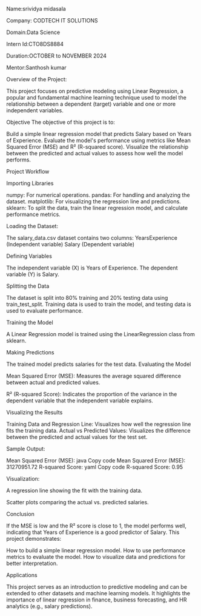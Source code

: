 Name:srividya midasala

Company: CODTECH IT SOLUTIONS

Domain:Data Science

Intern Id:CTO8DS8884

Duration:OCTOBER to NOVEMBER 2024

Mentor:Santhosh kumar

Overview of the  Project:

This project focuses on predictive modeling using Linear Regression, a popular and fundamental machine learning technique used to model the relationship between a dependent (target) variable and one or more independent variables.

Objective
The objective of this project is to:

Build a simple linear regression model that predicts Salary based on Years of Experience.
Evaluate the model's performance using metrics like Mean Squared Error (MSE) and R² (R-squared score).
Visualize the relationship between the predicted and actual values to assess how well the model performs.

Project Workflow

Importing Libraries

numpy: For numerical operations.
pandas: For handling and analyzing the dataset.
matplotlib: For visualizing the regression line and predictions.
sklearn: To split the data, train the linear regression model, and calculate performance metrics.

Loading the Dataset:

The salary_data.csv dataset contains two columns:
YearsExperience (Independent variable)
Salary (Dependent variable)

Defining Variables

The independent variable (X) is Years of Experience.
The dependent variable (Y) is Salary.

Splitting the Data

The dataset is split into 80% training and 20% testing data using train_test_split.
Training data is used to train the model, and testing data is used to evaluate performance.

Training the Model

A Linear Regression model is trained using the LinearRegression class from sklearn.

Making Predictions

The trained model predicts salaries for the test data.
Evaluating the Model

Mean Squared Error (MSE): Measures the average squared difference between actual and predicted values.

R² (R-squared Score): Indicates the proportion of the variance in the dependent variable that the independent variable explains.

Visualizing the Results

Training Data and Regression Line: Visualizes how well the regression line fits the training data.
Actual vs Predicted Values: Visualizes the difference between the predicted and actual values for the test set.

Sample Output:

Mean Squared Error (MSE):
java
Copy code
Mean Squared Error (MSE): 31270951.72
R-squared Score:
yaml
Copy code
R-squared Score: 0.95

Visualization:

A regression line showing the fit with the training data.

Scatter plots comparing the actual vs. predicted salaries.

Conclusion

If the MSE is low and the R² score is close to 1, the model performs well, indicating that Years of Experience is a good predictor of Salary.
This project demonstrates:

How to build a simple linear regression model.
How to use performance metrics to evaluate the model.
How to visualize data and predictions for better interpretation.

Applications

This project serves as an introduction to predictive modeling and can be extended to other datasets and machine learning models.
It highlights the importance of linear regression in finance, business forecasting, and HR analytics (e.g., salary predictions).


